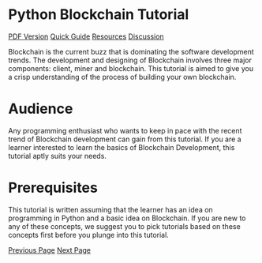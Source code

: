 # Python Blockchain Tutorial
[PDF Version](../python_blockchain/python_blockchain_pdf_version.md)
[Quick Guide](../python_blockchain/python_blockchain_quick_guide.md)
[Resources](../python_blockchain/python_blockchain_useful_resources.md)
[Discussion](../python_blockchain/python_blockchain_discussion.md)

Blockchain is the current buzz that is dominating the software development trends. The development and designing of Blockchain involves three major components: client, miner and blockchain. This tutorial is aimed to give you a crisp understanding of the process of building your own blockchain.

# Audience
Any programming enthusiast who wants to keep in pace with the recent trend of Blockchain development can gain from this tutorial. If you are a learner interested to learn the basics of Blockchain Development, this tutorial aptly suits your needs.

# Prerequisites
This tutorial is written assuming that the learner has an idea on programming in Python and a basic idea on Blockchain. If you are new to any of these concepts, we suggest you to pick tutorials based on these concepts first before you plunge into this tutorial.


[Previous Page](../python_blockchain/index.md) [Next Page](../python_blockchain/python_blockchain_introduction.md) 
